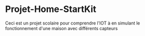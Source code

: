 # Projet-Home-StartKit
Ceci est un projet scolaire pour comprendre l'IOT à en simulant le fonctionnement d'une maison avec différents capteurs
